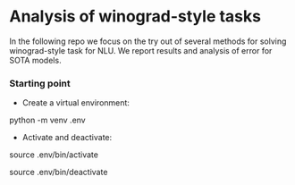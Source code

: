 # Analysis of winograd-style tasks
In the following repo we focus on the try out of several methods for solving winograd-style task for NLU. We report results and analysis of error for SOTA models.

### Starting point
- Create a virtual environment:

python -m venv .env

- Activate and deactivate:

source .env/bin/activate

source .env/bin/deactivate